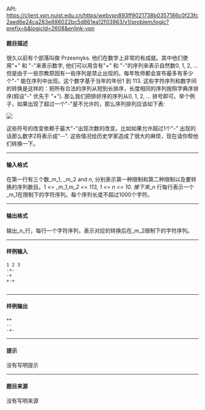 API: https://client.vpn.nuist.edu.cn/https/webvpn893ff9021738b0357186c0f23fc2aed6e24ca283e886022bc5d861ea12f03963/v1/problem/logic?prefix=b&logicId=2608&enlink-vpn

#### 题目描述

很久以前有个部落叫做 Przesmyks. 他们在数学上非常的有成就。其中他们使用"+" 和 "-"来表示数字, 他们可以用含有"+" 和 "-"的序列来表示自然数0, 1, 2, ... 但是由于一些宗教原因有一些序列是禁止出现的。每年牧师都会宣布最多有多少个"-" 能在序列中出现。这个数字基于当年的年份1 到 113. 这些字符序列和数字间的转换是这样的：把所有合法的序列从短到长排序，长度相同的序列按照字典序排序(假设"-" 优先于 "+"). 那么我们把排好序的序列从0, 1, 2, ... 排号即可。举个例子，如果出现了超过一个"-"是不允许的，那么序列排列应该如下表:

![](../file/2608_0.jpg)

这些符号的改变依赖于最大"-"出现次数的改变。比如如果允许超过1个"-" 出现的话那么数字2将表示成"--". 这些情况给历史学家造成了很大的麻烦，现在请你帮他们转换一下。

---

#### 输入格式

在第一行有三个数_m_1, _m_2 and _n_, 分别表示第一种限制和第二种限制以及要转换的序列数目。1 <= _m_1,_m_2 <= 113, 1 <= _n_ <= 10. 接下来_n_  行每行表示一个_m_1在限制下的字符序列。每个序列长度不超过1000个字符。

---

#### 输出格式

输出_n_行，每行一个字符序列，表示对应的转换后在_m_2限制下的字符序列。

---

#### 样例输入
```
1 2 3
-+-
-+
+-+
 

```

---

#### 样例输出
```
++
--
-+-

```

---

#### 提示

没有写明提示

---

#### 题目来源

没有写明来源